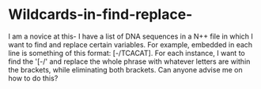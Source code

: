 # Wildcards-in-find-replace-
I am a novice at this- I have a list of DNA sequences in a N++ file in which I want to find and replace certain variables. For example, embedded in each line is something of this format: [-/TCACAT]. For each instance, I want to find the '[-/' and replace the whole phrase with whatever letters are within the brackets, while eliminating both brackets. Can anyone advise me on how to do this?
